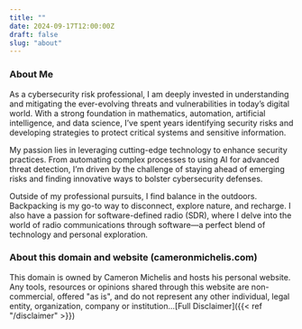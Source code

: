 ```yaml
---
title: ""
date: 2024-09-17T12:00:00Z
draft: false
slug: "about"
---
```


### About Me
As a cybersecurity risk professional, I am deeply invested in understanding and mitigating the ever-evolving threats and vulnerabilities in today’s digital world. With a strong foundation in mathematics, automation, artificial intelligence, and data science, I’ve spent years identifying security risks and developing strategies to protect critical systems and sensitive information.

My passion lies in leveraging cutting-edge technology to enhance security practices. From automating complex processes to using AI for advanced threat detection, I’m driven by the challenge of staying ahead of emerging risks and finding innovative ways to bolster cybersecurity defenses.

Outside of my professional pursuits, I find balance in the outdoors. Backpacking is my go-to way to disconnect, explore nature, and recharge. I also have a passion for software-defined radio (SDR), where I delve into the world of radio communications through software—a perfect blend of technology and personal exploration.

### About this domain and website (cameronmichelis.com)
This domain is owned by Cameron Michelis and hosts his personal website. Any tools, resources or opinions shared through this website are non-commercial, offered "as is", and do not represent any other individual, legal entity, organization, company or institution...[Full Disclaimer]({{< ref "/disclaimer" >}})
